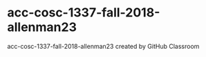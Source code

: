 # acc-cosc-1337-fall-2018-allenman23
acc-cosc-1337-fall-2018-allenman23 created by GitHub Classroom
